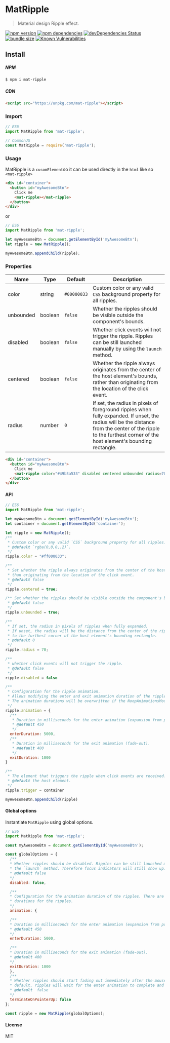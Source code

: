 # MatRipple

> Material design Ripple effect.

[![npm version](https://badgen.net/npm/v/mat-ripple)](https://www.npmjs.com/package/mat-ripple) [![npm dependencies](https://badgen.net/david/dep/moustafajazzar/mat-ripple)](https://david-dm.org/moustafajazzar/mat-ripple) [![devDependencies Status](https://david-dm.org/moustafajazzar/mat-ripple/dev-status.svg)](https://david-dm.org/moustafajazzar/mat-ripple?type=dev) [![bundle size](https://badgen.net/bundlephobia/minzip/mat-ripple)](https://bundlephobia.com/result?p=mat-ripple) [![Known Vulnerabilities](https://snyk.io/test/github/moustafajazzar/mat-ripple/badge.svg)](https://snyk.io/test/github/moustafajazzar/mat-ripple)
## Install
##### NPM
```bash
$ npm i mat-ripple
```
##### CDN
```html
<script src="https://unpkg.com/mat-ripple"></script>
```

### Import
```javascript
// ES6
import MatRipple from 'mat-ripple';

// CommonJS
const MatRipple = require('mat-ripple');
```
### Usage
MatRipple is a `cusomElement`so it can be used directly in the `html` like so `<mat-ripple>`
```html
<div id="container">
  <button id="myAwesomeBtn">
    Click me
    <mat-ripple></mat-ripple>
  </button>
</div>
```
or
```javascript
// ES6
import MatRipple from 'mat-ripple';

let myAwesomeBtn = document.getElementById('myAwesomeBtn');
let ripple = new MatRipple();

myAwesomeBtn.appendChild(ripple);
```
### Properties
| Name | Type | Default | Description
| ------ | ------ | ------ | ------ | 
|color|string|`#00000033`|Custom color or any valid `CSS` background property for all ripples.|
|unbounded| boolean | `false` | Whether the ripples should be visible outside the component's bounds.|
|disabled| boolean |`false` | Whether click events will not trigger the ripple. Ripples can be still launched manually by using the `launch` method.|
|centered|boolean | `false`| Whether the ripple always originates from the center of the host element's bounds, rather than originating from the location of the click event.|
|radius| number | `0` | If set, the radius in pixels of foreground ripples when fully expanded. If unset, the radius will be the distance from the center of the ripple to the furthest corner of the host element's bounding rectangle.|
```html
<div id="container">
  <button id="myAwesomeBtn">
    Click me
    <mat-ripple color="#49b3a533" disabled centered unbounded radius=70></mat-ripple>
  </button>
</div>
```
#### API
```javascript
// ES6
import MatRipple from 'mat-ripple';

let myAwesomeBtn = document.getElementById('myAwesomeBtn');
let container = document.getElementById('container');

let ripple = new MatRipple();
/** 
 * Custom color or any valid `CSS` background property for all ripples. 
 * @default `rgba(0,0,0,.2)`.
 */
ripple.color = "#ff000033";

/**
 * Set whether the ripple always originates from the center of the host element's bounds, rather
 * than originating from the location of the click event.
 * @default false
 */
ripple.centered = true;

/** Set whether the ripples should be visible outside the component's bounds.
 * @default false
 */
ripple.unbounded = true;

/**
 * If set, the radius in pixels of ripples when fully expanded.
 * If unset, the radius will be the distance from the center of the ripple
 * to the furthest corner of the host element's bounding rectangle.
 * @default 0
 */
ripple.radius = 70;

/** 
 * whether click events will not trigger the ripple.
 * @default false
 */
ripple.disabled = false

/** 
 * Configuration for the ripple animation.
 * Allows modifying the enter and exit animation duration of the ripples.
 * The animation durations will be overwritten if the NoopAnimationsModule is being used.
 */
ripple.animation = {
  /** 
   * Duration in milliseconds for the enter animation (expansion from point of contact). 
   * @default 450
   */
  enterDuration: 5000,
  /**
   * Duration in milliseconds for the exit animation (fade-out). 
   * @default 400
   */
  exitDuration: 1000
}

/** 
 * The element that triggers the ripple when click events are received. 
 * @default the host element.
 */
ripple.trigger = container

myAwesomeBtn.appendChild(ripple)
```
#### Global options
Instantiate `MatRipple` using global options.
```javascript
// ES6
import MatRipple from 'mat-ripple';

const myAwesomeBtn = document.getElementById('myAwesomeBtn');

const globalOptions = {
  /**
  * Whether ripples should be disabled. Ripples can be still launched manually by using
  * the `launch` method. Therefore focus indicators will still show up.
  * @default false
  */
  disabled: false,

  /**
  * Configuration for the animation duration of the ripples. There are two phases with different
  * durations for the ripples.
  */
  animation: {

  /**
  * Duration in milliseconds for the enter animation (expansion from point of contact).
  * @default 450
  */
  enterDuration: 5000,

  /**
  * Duration in milliseconds for the exit animation (fade-out).
  * @default 400
  */
  exitDuration: 1000
  },
  /**
  * Whether ripples should start fading out immediately after the mouse or touch is released. By
  * default, ripples will wait for the enter animation to complete and for mouse or touch release.
  * @default  false
  */
  terminateOnPointerUp: false
};

const ripple = new MatRipple(globalOptions);
```
#### License
MIT
